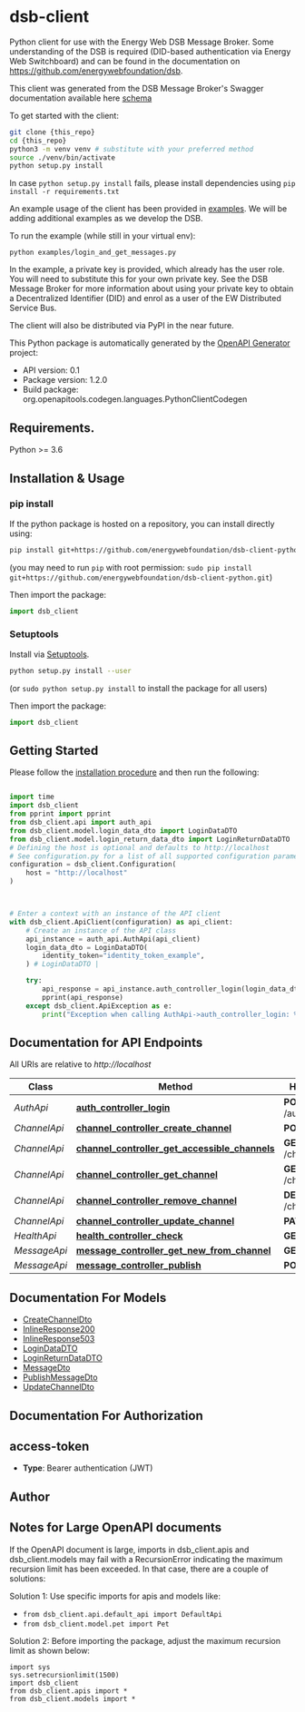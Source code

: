 # dsb-client
Python client for use with the Energy Web DSB Message Broker. Some understanding
of the DSB is required (DID-based authentication via Energy Web Switchboard) and
can be found in the documentation on https://github.com/energywebfoundation/dsb.

This client was generated from the DSB Message Broker's Swagger documentation available here [schema](https://github.com/energywebfoundation/dsb/blob/master/specs/schema.yaml)

To get started with the client:
```sh
git clone {this_repo}
cd {this_repo}
python3 -m venv venv # substitute with your preferred method
source ./venv/bin/activate
python setup.py install
```

In case `python setup.py install` fails, please install dependencies using `pip install -r requirements.txt`

An example usage of the client has been provided in [examples](./examples). We
will be adding additional examples as we develop the DSB.

To run the example (while still in your virtual env):
```
python examples/login_and_get_messages.py
```

In the example, a private key is provided, which already has the user role. You
will need to substitute this for your own private key. See the DSB Message Broker
for more information about using your private key to obtain a Decentralized
Identifier (DID) and enrol as a user of the EW Distributed Service Bus.

The client will also be distributed via PyPI in the near future.

This Python package is automatically generated by the [OpenAPI Generator](https://openapi-generator.tech) project:

- API version: 0.1
- Package version: 1.2.0
- Build package: org.openapitools.codegen.languages.PythonClientCodegen

## Requirements.

Python >= 3.6

## Installation & Usage
### pip install

If the python package is hosted on a repository, you can install directly using:

```sh
pip install git+https://github.com/energywebfoundation/dsb-client-python.git
```
(you may need to run `pip` with root permission: `sudo pip install git+https://github.com/energywebfoundation/dsb-client-python.git`)

Then import the package:
```python
import dsb_client
```

### Setuptools

Install via [Setuptools](http://pypi.python.org/pypi/setuptools).

```sh
python setup.py install --user
```
(or `sudo python setup.py install` to install the package for all users)

Then import the package:
```python
import dsb_client
```

## Getting Started

Please follow the [installation procedure](#installation--usage) and then run the following:

```python

import time
import dsb_client
from pprint import pprint
from dsb_client.api import auth_api
from dsb_client.model.login_data_dto import LoginDataDTO
from dsb_client.model.login_return_data_dto import LoginReturnDataDTO
# Defining the host is optional and defaults to http://localhost
# See configuration.py for a list of all supported configuration parameters.
configuration = dsb_client.Configuration(
    host = "http://localhost"
)



# Enter a context with an instance of the API client
with dsb_client.ApiClient(configuration) as api_client:
    # Create an instance of the API class
    api_instance = auth_api.AuthApi(api_client)
    login_data_dto = LoginDataDTO(
        identity_token="identity_token_example",
    ) # LoginDataDTO |

    try:
        api_response = api_instance.auth_controller_login(login_data_dto)
        pprint(api_response)
    except dsb_client.ApiException as e:
        print("Exception when calling AuthApi->auth_controller_login: %s\n" % e)
```

## Documentation for API Endpoints

All URIs are relative to *http://localhost*

Class | Method | HTTP request | Description
------------ | ------------- | ------------- | -------------
*AuthApi* | [**auth_controller_login**](docs/AuthApi.md#auth_controller_login) | **POST** /auth/login |
*ChannelApi* | [**channel_controller_create_channel**](docs/ChannelApi.md#channel_controller_create_channel) | **POST** /channel |
*ChannelApi* | [**channel_controller_get_accessible_channels**](docs/ChannelApi.md#channel_controller_get_accessible_channels) | **GET** /channel/pubsub |
*ChannelApi* | [**channel_controller_get_channel**](docs/ChannelApi.md#channel_controller_get_channel) | **GET** /channel/{fqcn} |
*ChannelApi* | [**channel_controller_remove_channel**](docs/ChannelApi.md#channel_controller_remove_channel) | **DELETE** /channel/{fqcn} |
*ChannelApi* | [**channel_controller_update_channel**](docs/ChannelApi.md#channel_controller_update_channel) | **PATCH** /channel |
*HealthApi* | [**health_controller_check**](docs/HealthApi.md#health_controller_check) | **GET** /health |
*MessageApi* | [**message_controller_get_new_from_channel**](docs/MessageApi.md#message_controller_get_new_from_channel) | **GET** /message |
*MessageApi* | [**message_controller_publish**](docs/MessageApi.md#message_controller_publish) | **POST** /message |


## Documentation For Models

 - [CreateChannelDto](docs/CreateChannelDto.md)
 - [InlineResponse200](docs/InlineResponse200.md)
 - [InlineResponse503](docs/InlineResponse503.md)
 - [LoginDataDTO](docs/LoginDataDTO.md)
 - [LoginReturnDataDTO](docs/LoginReturnDataDTO.md)
 - [MessageDto](docs/MessageDto.md)
 - [PublishMessageDto](docs/PublishMessageDto.md)
 - [UpdateChannelDto](docs/UpdateChannelDto.md)


## Documentation For Authorization


## access-token

- **Type**: Bearer authentication (JWT)


## Author




## Notes for Large OpenAPI documents
If the OpenAPI document is large, imports in dsb_client.apis and dsb_client.models may fail with a
RecursionError indicating the maximum recursion limit has been exceeded. In that case, there are a couple of solutions:

Solution 1:
Use specific imports for apis and models like:
- `from dsb_client.api.default_api import DefaultApi`
- `from dsb_client.model.pet import Pet`

Solution 2:
Before importing the package, adjust the maximum recursion limit as shown below:
```
import sys
sys.setrecursionlimit(1500)
import dsb_client
from dsb_client.apis import *
from dsb_client.models import *
```
